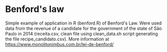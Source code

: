 # Benford's law

Simple example of application in R (benford.R) of Benford's Law. Were used data from the revenue of a candidate for the government of the state of São Paulo in 2014 (receita.csv, clean file using clean_data.sh script generating the file recipe_candidato.csv). More information at https://www.monolitonimbus.com.br/lei-de-benford/
